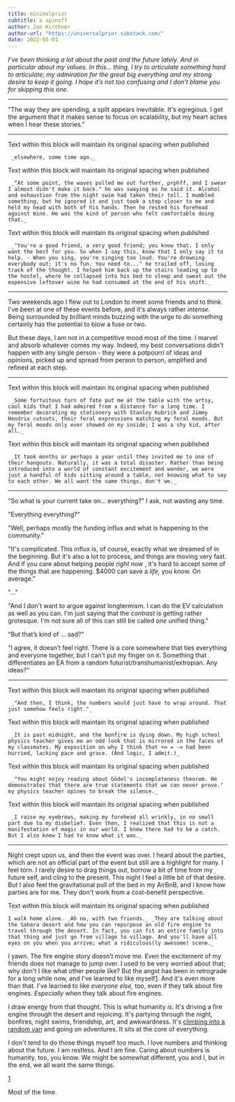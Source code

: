 ```yaml
---
title: minimalprior
subtitle: a spinoff
author: Jan Kirchner
author-url: "https://universalprior.substack.com/"
date: 2022-05-01
---
```



_I’ve been thinking a lot about the past and the future lately. And in particular about my values. In this… thing, I try to articulate something hard to articulate; my admiration for the great big everything and my strong desire to keep it going. I hope it’s not too confusing and I don’t blame you for skipping this one._

* * *

"The way they are spending, a split appears inevitable. It's egregious. I get the argument that it makes sense to focus on scalability, but my heart aches when I hear these stories."

* * *

Text within this block will maintain its original spacing when published
    
    
     _elsewhere, some time ago._

Text within this block will maintain its original spacing when published
    
    
     _“At some point, the waves pulled me out further, prphff, and I swear I almost didn't make it back." he was swaying as he said it. Alcohol and exhaustion from the night swim had taken their toll. I mumbled something, but he ignored it and just took a step closer to me and held my head with both of his hands. Then he rested his forehead against mine. He was the kind of person who felt comfortable doing that._

Text within this block will maintain its original spacing when published
    
    
     _"You're a good friend, a very good friend; you know that. I only want the best for you. So when I say this, know that I only say it to help. - When you sing, you're singing too loud. You're drowning everybody out; it's no fun. You need to..." he trailed off, losing track of the thought. I helped him back up the stairs leading up to the hostel, where he collapsed into his bed to sleep and sweat out the expensive leftover wine he had consumed at the end of his shift._

* * *

Two weekends ago I flew out to London to meet some friends and to think. I've been at one of these events before, and it's always rather _intense_. Being surrounded by brilliant minds buzzing with the urge to _do_ something certainly has the potential to blow a fuse or two.

But these days, I am not in a competitive mood most of the time. I marvel and absorb whatever comes my way. Indeed, my best conversations didn't happen with any single person - they were a potpourri of ideas and opinions, picked up and spread from person to person, amplified and refined at each step.

* * *

Text within this block will maintain its original spacing when published
    
    
     _Some fortuitous turn of fate put me at the table with the artsy, cool kids that I had admired from a distance for a long time. I remember decorating my stationery with Stanley Kubrick and Jimmy Hendrix cutouts, their feral expressions matching my feral moods. But my feral moods only ever showed on my inside; I was a shy kid, after all._

Text within this block will maintain its original spacing when published
    
    
     _It took months or perhaps a year until they invited me to one of their hangouts. Naturally, it was a total disaster. Rather than being introduced into a world of constant excitement and wonder, we were just a handful of kids sitting around a table, not knowing what to say to each other. We all want the same things, don't we._

* * *

"So what is your current take on... everything?" I ask, not wasting any time.

"Everything everything?"

"Well, perhaps mostly the funding influx and what is happening to the community."

"It's complicated. This influx is, of course, exactly what we dreamed of in the beginning. But it's also a lot to process, and things are moving very fast. And if you care about helping people _right now_ , it's hard to accept some of the things that are happening. $4000 can save a _life,_ you know. On average."

"..."

"And I don't want to argue against longtermism. I can do the EV calculation as well as you can. I'm just saying that the _contrast_ is getting rather grotesque. I'm not sure all of this can still be called _one_ unified thing."

“But that’s kind of … sad?”

“I agree, it doesn’t feel right. There is a core somewhere that ties everything and everyone together, but I can’t put my finger on it. Something that differentiates an EA from a random futurist/transhumanist/extropian. Any ideas?”

* * *

Text within this block will maintain its original spacing when published
    
    
     _"And then, I think, the numbers would just have to wrap around. That just somehow feels right."_

Text within this block will maintain its original spacing when published
    
    
     _It is past midnight, and the bonfire is dying down. My high school physics teacher gives me an odd look that is mirrored in the faces of my classmates. My exposition on why I think that +∞ = -∞ had been hurried, lacking pace and grace. (And logic, I admit.)_

Text within this block will maintain its original spacing when published
    
    
     _"You might enjoy reading about Gödel's incompleteness theorem. He demonstrates that there are true statements that we can never prove." my physics teacher opines to break the silence._

Text within this block will maintain its original spacing when published
    
    
     _I raise my eyebrows, making my forehead all wrinkly, in no small part due to my disbelief. Even then, I realized that this is not a manifestation of magic in our world. I knew there had to be a catch. But I also knew I had to know what it was._

* * *

Night crept upon us, and then the event was over. I heard about the parties, which are not an official part of the event but still are a highlight for many. I feel torn. I rarely desire to drag things out, borrow a bit of time from my future self, and cling to the present. This night I feel a little bit of that desire. But I also feel the gravitational pull of the bed in my AirBnB, and I know how parties are for me. They don't work from a cost-benefit perspective.

Text within this block will maintain its original spacing when published
    
    
    I walk home alone. _Ah no, with two friends._ _They are talking about the Sahara desert and how you can repurpose an old fire engine to travel through the desert. In fact, you can fit an entire family into that thing and just go from village to village. And you'll have all eyes on you when you arrive; what a ridiculous(ly awesome) scene._

I yawn. The fire engine story doesn’t move me. Even the excitement of my friends does not manage to jump over. I used to be very worried about that; why don't I like what other people like? But the angst has been in retrograde for a long while now, and I've learned to like myself[1](https://universalprior.substack.com/p/im-not-getting-in-that-van#footnote-1-52921017). And it's even more than that. I've learned to like _everyone else,_ too, even if they talk about fire engines. _Especially_ when they talk about fire engines.

I draw energy from that thought. This is what humanity _is_. It's driving a fire engine through the desert and rejoicing. It's partying through the night, bonfires, night swims, friendship, art, and awkwardness. It's [climbing into a random van](https://forum.effectivealtruism.org/posts/cRsPfkyAKZ3crxynB/get-in-the-van) and going on adventures. It sits at the core of everything.

I don't tend to do those things myself too much. I love numbers and thinking about the future. I am restless. And I am fine. Caring about numbers is humanity, too, you know. We might be somewhat different, you and I, but in the end, we all want the same things.

[1](https://universalprior.substack.com/p/im-not-getting-in-that-van#footnote-anchor-1-52921017)

Most of the time.
